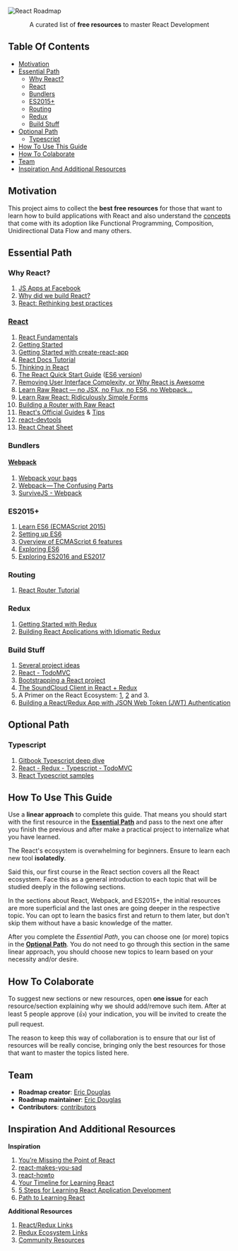 ![React Roadmap](img/logo.png)

<p align="center">
	A curated list of <strong>free resources</strong> to master React Development
</p>

## Table Of Contents
- [Motivation](#motivation)
- [Essential Path](#essential-path)
	- [Why React?](#why-react)
	- [React](#react)
	- [Bundlers](#bundlers)
	- [ES2015+](#es2015)
	- [Routing](#routing)
	- [Redux](#redux)
	- [Build Stuff](#build-stuff)
- [Optional Path](#optional-path)
	- [Typescript](#typescript)
- [How To Use This Guide](#how-to-use-this-guide)
- [How To Colaborate](#how-to-colaborate)
- [Team](#team)
- [Inspiration And Additional Resources](#inspiration-and-additional-resources)

## Motivation
This project aims to collect the **best free resources** for those that want to learn how to build applications with React and also understand the [concepts](https://github.com/reactjs/react-basic) that come with its adoption like Functional Programming, Composition, Unidirectional Data Flow and many others.

## Essential Path
### Why React?
1. [JS Apps at Facebook](https://www.youtube.com/watch?v=GW0rj4sNH2w)
1. [Why did we build React?](https://facebook.github.io/react/blog/2013/06/05/why-react.html)
1. [React: Rethinking best practices](https://www.youtube.com/watch?v=x7cQ3mrcKaY)

### [React](https://facebook.github.io/react/)
1. [React Fundamentals](http://courses.reactjsprogram.com/courses/reactjsfundamentals)
1. [Getting Started](https://facebook.github.io/react/docs/getting-started.html)
1. [Getting Started with create-react-app](https://daveceddia.com/create-react-app-official-project-generator/)
1. [React Docs Tutorial](https://facebook.github.io/react/docs/tutorial.html)
1. [Thinking in React](https://facebook.github.io/react/docs/thinking-in-react.html)
1. [The React Quick Start Guide](http://www.jackcallister.com/2015/01/05/the-react-quick-start-guide.html) ([ES6 version](http://www.jackcallister.com/2015/08/30/the-react-quick-start-guide-es6-edition.html))
1. [Removing User Interface Complexity, or Why React is Awesome](http://jlongster.com/Removing-User-Interface-Complexity,-or-Why-React-is-Awesome)
1. [Learn Raw React — no JSX, no Flux, no ES6, no Webpack…](http://jamesknelson.com/learn-raw-react-no-jsx-flux-es6-webpack/)
1. [Learn Raw React: Ridiculously Simple Forms](http://jamesknelson.com/learn-raw-react-ridiculously-simple-forms/)
1. [Building a Router with Raw React](http://jamesknelson.com/routing-with-raw-react/)
1. [React's Official Guides](https://facebook.github.io/react/docs/why-react.html) & [Tips](https://facebook.github.io/react/tips/introduction.html)
1. [react-devtools](https://github.com/facebook/react-devtools)
1. [React Cheat Sheet](http://reactcheatsheet.com/)

### Bundlers
#### [Webpack](http://webpack.github.io/)
1. [Webpack your bags](https://blog.madewithlove.be/post/webpack-your-bags/)
1. [Webpack — The Confusing Parts](https://medium.com/@rajaraodv/webpack-the-confusing-parts-58712f8fcad9#.drs7xvnbi)
1. [SurviveJS - Webpack](http://survivejs.com/webpack/introduction/)

### ES2015+
1. [Learn ES6 (ECMAScript 2015)](https://egghead.io/courses/learn-es6-ecmascript-2015)
1. [Setting up ES6](https://leanpub.com/setting-up-es6/read)
1. [Overview of ECMAScript 6 features](https://github.com/lukehoban/es6features)
1. [Exploring ES6](http://exploringjs.com/es6/)
1. [Exploring ES2016 and ES2017](https://leanpub.com/exploring-es2016-es2017/read)

### Routing
1. [React Router Tutorial](https://github.com/reactjs/react-router-tutorial)

### Redux
1. [Getting Started with Redux](https://egghead.io/courses/getting-started-with-redux)
1. [Building React Applications with Idiomatic Redux](https://egghead.io/courses/building-react-applications-with-idiomatic-redux)

### Build Stuff
1. [Several project ideas](https://react.rocks/)
1. [React - TodoMVC](http://todomvc.com/examples/react/#/)
1. [Bootstrapping a React project](https://auth0.com/blog/bootstrapping-a-react-project/)
1. [The SoundCloud Client in React + Redux](http://www.robinwieruch.de/the-soundcloud-client-in-react-redux/)
1. A Primer on the React Ecosystem: [1](http://patternhatch.com/2016/07/06/a-primer-on-the-react-ecosystem-part-1-of-3/), [2](http://patternhatch.com/2016/08/02/a-primer-on-the-react-ecosystem-part-2-of-3/) and 3.
1. [Building a React/Redux App with JSON Web Token (JWT) Authentication](http://blog.slatepeak.com/build-a-react-redux-app-with-json-web-token-jwt-authentication/)

## Optional Path
### Typescript

1. [Gitbook Typescript deep dive](https://www.gitbook.com/book/basarat/typescript/details)
1. [React - Redux - Typescript - TodoMVC](https://github.com/jaysoo/todomvc-redux-react-typescript)
1. [React Typescript samples](https://github.com/Lemoncode/react-typescript-samples)

## How To Use This Guide
Use a **linear approach** to complete this guide. That means you should start with the first resource in the **[Essential Path](#essential-path)** and pass to the next one after you finish the previous and after make a practical project to internalize what you have learned.

The React's ecosystem is overwhelming for beginners. Ensure to learn each new tool **isolatedly**.

Said this, our first course in the React section covers all the React ecosystem. Face this as a general introduction to each topic that will be studied deeply in the following sections.

In the sections about React, Webpack, and ES2015+, the initial resources are more superficial and the last ones are going deeper in the respective topic. You can opt to learn the basics first and return to them later, but don't skip them without have a basic knowledge of the matter.

After you complete the *Essential Path*, you can choose one (or more) topics in the **[Optional Path](#optional-path)**. You do not need to go through this section in the same linear approach, you should choose new topics to learn based on your necessity and/or desire.

## How To Colaborate
To suggest new sections or new resources, open **one issue** for each resource/section explaining why we should add/remove such item. After at least 5 people approve (:+1:) your indication, you will be invited to create the pull request.

The reason to keep this way of collaboration is to ensure that our list of resources will be really concise, bringing only the best resources for those that want to master the topics listed here.

## Team
- **Roadmap creator**: [Eric Douglas](https://github.com/ericdouglas)
- **Roadmap maintainer**: [Eric Douglas](https://github.com/ericdouglas)
- **Contributors**: [contributors](https://github.com/ericdouglas/react-roadmap/graphs/contributors)

## Inspiration And Additional Resources

**Inspiration**

1. [You’re Missing the Point of React](https://medium.com/@dan_abramov/youre-missing-the-point-of-react-a20e34a51e1a#.qgt6xupid) 
1. [react-makes-you-sad](https://github.com/gaearon/react-makes-you-sad)
1. [react-howto](https://github.com/petehunt/react-howto)
1. [Your Timeline for Learning React](https://daveceddia.com/timeline-for-learning-react/)
1. [5 Steps for Learning React Application Development](http://developer.telerik.com/featured/5-steps-for-learning-react-application-development/)
1. [Path to Learning React](https://www.reddit.com/r/reactjs/comments/4r95aj/path_to_learning_react/)

**Additional Resources**

1. [React/Redux Links](https://github.com/markerikson/react-redux-links)
1. [Redux Ecosystem Links](https://github.com/markerikson/redux-ecosystem-links)
1. [Community Resources](https://github.com/markerikson/react-redux-links/blob/master/community-resources.md)
